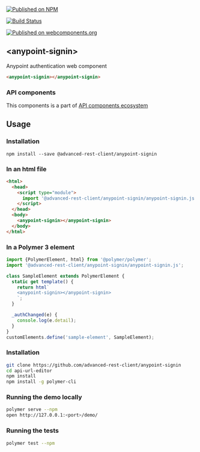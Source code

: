 [![Published on NPM](https://img.shields.io/npm/v/@advanced-rest-client/anypoint-signin.svg)](https://www.npmjs.com/package/@advanced-rest-client/anypoint-signin)

[![Build Status](https://travis-ci.org/advanced-rest-client/anypoint-signin.svg?branch=stage)](https://travis-ci.org/advanced-rest-client/anypoint-signin)

[![Published on webcomponents.org](https://img.shields.io/badge/webcomponents.org-published-blue.svg)](https://www.webcomponents.org/element/advanced-rest-client/anypoint-signin)

## &lt;anypoint-signin&gt;

Anypoint authentication web component

```html
<anypoint-signin></anypoint-signin>
```

### API components

This components is a part of [API components ecosystem](https://elements.advancedrestclient.com/)

## Usage

### Installation
```
npm install --save @advanced-rest-client/anypoint-signin
```

### In an html file

```html
<html>
  <head>
    <script type="module">
      import '@advanced-rest-client/anypoint-signin/anypoint-signin.js';
    </script>
  </head>
  <body>
    <anypoint-signin></anypoint-signin>
  </body>
</html>
```

### In a Polymer 3 element

```js
import {PolymerElement, html} from '@polymer/polymer';
import '@advanced-rest-client/anypoint-signin/anypoint-signin.js';

class SampleElement extends PolymerElement {
  static get template() {
    return html`
    <anypoint-signin></anypoint-signin>
    `;
  }

  _authChanged(e) {
    console.log(e.detail);
  }
}
customElements.define('sample-element', SampleElement);
```

### Installation

```sh
git clone https://github.com/advanced-rest-client/anypoint-signin
cd api-url-editor
npm install
npm install -g polymer-cli
```

### Running the demo locally

```sh
polymer serve --npm
open http://127.0.0.1:<port>/demo/
```

### Running the tests
```sh
polymer test --npm
```
